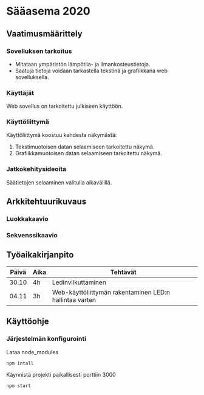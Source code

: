 # Sääasema 2020
  
## Vaatimusmäärittely
  
### Sovelluksen tarkoitus
  
* Mitataan ympäristön lämpötila- ja ilmankosteustietoja.  
* Saatuja tietoja voidaan tarkastella tekstinä ja grafiikkana web sovelluksella.  

### Käyttäjät  
Web sovellus on tarkoitettu julkiseen käyttöön.  

### Käyttöliittymä  
Käyttöliittymä koostuu kahdesta näkymästä:  
1. Tekstimuotoisen datan selaamiseen tarkoitettu näkymä.
2. Grafiikkamuotoisen datan selaamiseen tarkoitettu näkymä.  
    
### Jatkokehitysideoita  
Säätietojen selaaminen valitulla aikavälillä.  

## Arkkitehtuurikuvaus  

### Luokkakaavio  

### Sekvenssikaavio  

## Työaikakirjanpito  
Päivä | Aika | Tehtävät
------|------|--------
30.10 | 4h | Ledinvilkuttaminen
04.11 | 3h | Web-käyttöliittymän rakentaminen LED:n hallintaa varten

  
## Käyttöohje  
### Järjestelmän konfigurointi  
Lataa node_modules  
  
````
npm intall
````  
Käynnistä projekti paikallisesti porttiin 3000  

````
npm start
````


